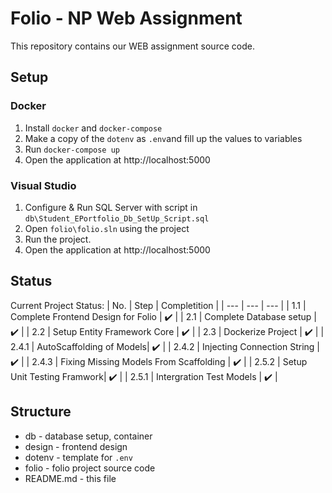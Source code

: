 # Folio - NP Web Assignment
This repository contains our WEB assignment source code.

## Setup 
### Docker
1. Install `docker` and `docker-compose`
2. Make a copy of the `dotenv` as `.env`and fill up the values to variables
3. Run `docker-compose up`
4. Open the application at http://localhost:5000

### Visual Studio
1. Configure & Run SQL Server with script in `db\Student_EPortfolio_Db_SetUp_Script.sql`
2. Open `folio\folio.sln` using the project
3. Run the project.
4. Open the application at http://localhost:5000

## Status
Current Project Status:
| No. | Step | Completition |
| --- | --- | --- |
| 1.1 | Complete Frontend Design for Folio | :heavy_check_mark: |
| 2.1 | Complete Database setup | :heavy_check_mark: |
| 2.2 | Setup Entity Framework Core | :heavy_check_mark: |
| 2.3 | Dockerize Project | :heavy_check_mark: |
| 2.4.1 | AutoScaffolding of Models| :heavy_check_mark: |
| 2.4.2 | Injecting Connection String | :heavy_check_mark: |
| 2.4.3 | Fixing Missing Models From Scaffolding | :heavy_check_mark: |
| 2.5.2 | Setup Unit Testing Framwork| :heavy_check_mark: |
| 2.5.1 | Intergration Test Models | :heavy_check_mark: |

## Structure
- db - database setup, container
- design - frontend design
- dotenv - template for `.env` 
- folio - folio project source code
- README.md - this file
